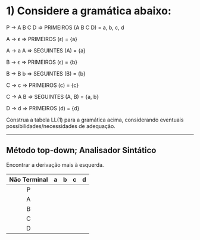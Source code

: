 # 1) Considere a gramática abaixo:

P -> A B C D => PRIMEIROS (A B C D) = a, b, c, d

A -> ϵ => PRIMEIROS (ϵ) = {a}

A -> a A => SEGUINTES (A) = {a}

B -> ϵ => PRIMEIROS (ϵ) = {b}

B -> B b => SEGUINTES (B) = {b}

C -> c => PRIMEIROS (c) = {c}

C -> A B => SEGUINTES (A, B) = {a, b} 

D -> d => PRIMEIROS (d) = {d}

Construa a tabela LL(1) para a gramática acima, considerando eventuais possibilidades/necessidades de adequação.
 
<hr>

## Método top-down; Analisador Sintático
Encontrar a derivação mais à esquerda.

Não Terminal | a | b | c | d |
----|----|----|----|----
<center>P</center> | 
<center>A</center> |
<center>B</center> |
<center>C</center> |
<center>D</center> |
